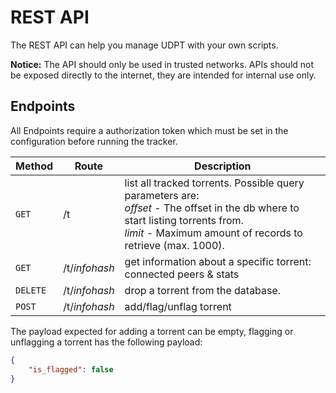 # REST API
The REST API can help you manage UDPT with your own scripts.

__**Notice:**__
The API should only be used in trusted networks. 
APIs should not be exposed directly to the internet, they are intended for internal use only. 

## Endpoints

All Endpoints require a authorization token which must be set in the configuration before running the tracker.

| Method   | Route            | Description           |
| --       | --               | --                    |
| `GET`    | /t               | list all tracked torrents. Possible query parameters are: <br /> _offset_ - The offset in the db where to start listing torrents from.<br />_limit_ - Maximum amount of records to retrieve (max. 1000). |
| `GET`    | /t/_infohash_    | get information about a specific torrent: connected peers & stats |
| `DELETE` | /t/_infohash_    | drop a torrent from the database. |
| `POST`   | /t/_infohash_    | add/flag/unflag torrent |

The payload expected for adding a torrent can be empty, flagging or unflagging a torrent has the following payload:
```json
{
    "is_flagged": false
}
```
